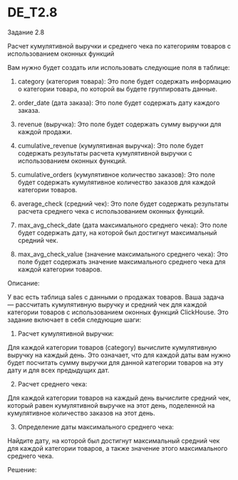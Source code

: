 ﻿# DE_T2.8
Задание 2.8

Расчет кумулятивной выручки и среднего чека по категориям товаров с использованием оконных функций

Вам нужно будет создать или использовать следующие поля в таблице:

1. category (категория товара): Это поле будет содержать информацию о категории товара, по которой вы будете группировать данные.

2. order_date (дата заказа): Это поле будет содержать дату каждого заказа.

3. revenue (выручка): Это поле будет содержать сумму выручки для каждой продажи.

4. cumulative_revenue (кумулятивная выручка): Это поле будет содержать результаты расчета кумулятивной выручки с использованием оконных функций.

5. cumulative_orders (кумулятивное количество заказов): Это поле будет содержать кумулятивное количество заказов для каждой категории товаров.

6. average_check (средний чек): Это поле будет содержать результаты расчета среднего чека с использованием оконных функций.

7. max_avg_check_date (дата максимального среднего чека): Это поле будет содержать дату, на которой был достигнут максимальный средний чек.

8. max_avg_check_value (значение максимального среднего чека): Это поле будет содержать значение максимального среднего чека для каждой категории товаров.

Описание:

У вас есть таблица sales с данными о продажах товаров. Ваша задача — рассчитать кумулятивную выручку и средний чек для каждой категории товаров с использованием оконных функций ClickHouse. Это задание включает в себя следующие шаги:

1. Расчет кумулятивной выручки:

Для каждой категории товаров (category) вычислите кумулятивную выручку на каждый день. Это означает, что для каждой даты вам нужно будет посчитать сумму выручки для данной категории товаров на эту дату и для всех предыдущих дат.

2. Расчет среднего чека:

Для каждой категории товаров на каждый день вычислите средний чек, который равен кумулятивной выручке на этот день, поделенной на кумулятивное количество заказов на этот день.

3. Определение даты максимального среднего чека:

Найдите дату, на которой был достигнут максимальный средний чек для каждой категории товаров, а также значение этого максимального среднего чека.

Решение:


 
